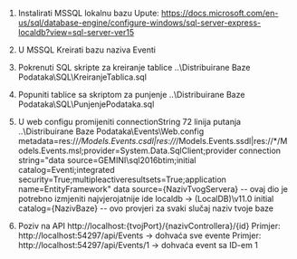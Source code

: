 1. Instalirati MSSQL lokalnu bazu
    Upute: https://docs.microsoft.com/en-us/sql/database-engine/configure-windows/sql-server-express-localdb?view=sql-server-ver15

2. U MSSQL Kreirati bazu naziva Eventi

3. Pokrenuti SQL skripte za kreiranje tablice ..\Distribuirane Baze Podataka\SQL\KreiranjeTablica.sql

4. Popuniti tablice sa skriptom za punjenje ..\Distribuirane Baze Podataka\SQL\PunjenjePodataka.sql

5. U web configu promijeniti connectionString  72 linija putanja ..\Distribuirane Baze Podataka\Events\Web.config
metadata=res://*/Models.Events.csdl|res://*/Models.Events.ssdl|res://*/Models.Events.msl;provider=System.Data.SqlClient;provider connection string="data source=GEMINI\sql2016btim;initial catalog=Eventi;integrated security=True;multipleactiveresultsets=True;application name=EntityFramework"
data source={NazivTvogServera} -- ovaj dio je potrebno izmjeniti najvjerojatnije ide localdb -> (LocalDB)\\v11.0
initial catalog={NazivBaze}    -- ovo provjeri za svaki slučaj naziv tvoje baze

6. Poziv na API http://localhost:{tvojPort}/{nazivControllera}/{id} 
    Primjer: http://localhost:54297/api/Events -> dohvaća sve evente
    Primjer: http://localhost:54297/api/Events/1 -> dohvaća event sa ID-em 1

